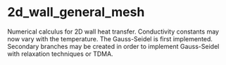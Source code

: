 # 2d_wall_general_mesh
 Numerical calculus for 2D wall heat transfer. Conductivity constants may now vary with the temperature. The Gauss-Seidel is first implemented. Secondary branches may be created in order to implement Gauss-Seidel with relaxation techniques or TDMA. 
